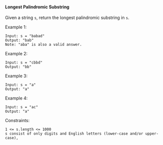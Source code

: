 #### Longest Palindromic Substring

Given a string `s`, return the longest palindromic substring in `s`.


Example 1:
```
Input: s = "babad"
Output: "bab"
Note: "aba" is also a valid answer.
```

Example 2:
```
Input: s = "cbbd"
Output: "bb"
```

Example 3:
```
Input: s = "a"
Output: "a"
```

Example 4:
```
Input: s = "ac"
Output: "a"
```
 

Constraints:

```
1 <= s.length <= 1000
s consist of only digits and English letters (lower-case and/or upper-case),
```